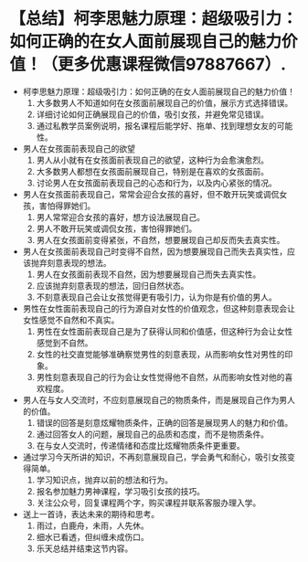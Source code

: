 # 【总结】柯李思魅力原理：超级吸引力：如何正确的在女人面前展现自己的魅力价值！（更多优惠课程微信97887667）.

-   柯李思魅力原理：超级吸引力：如何正确的在女人面前展现自己的魅力价值！
    1.  大多数男人不知道如何在女孩面前展现自己的价值，展示方式选择错误。
    2.  详细讨论如何正确展现自己的价值，吸引女孩，并避免常见错误。
    3.  通过私教学员案例说明，报名课程后能学好、拖单、找到理想女友的可能性。
-   男人在女孩面前表现自己的欲望
    1.  男人从小就有在女孩面前表现自己的欲望，这种行为会愈演愈烈。
    2.  大多数男人都想在女孩面前展现自己，特别是在喜欢的女孩面前。
    3.  讨论男人在女孩面前表现自己的心态和行为，以及内心紧张的情况。
-   男人在女孩面前表现自己，常常会迎合女孩的喜好，但不敢开玩笑或调侃女孩，害怕得罪她们。
    1.  男人常常迎合女孩的喜好，想方设法展现自己。
    2.  男人不敢开玩笑或调侃女孩，害怕得罪她们。
    3.  男人在女孩面前变得紧张，不自然，想要展现自己却反而失去真实性。
-   男人在女孩面前表现自己时变得不自然，因为想要展现自己而失去真实性，应该抛弃刻意表现的想法。
    1.  男人在女孩面前表现不自然，因为想要展现自己而失去真实性。
    2.  应该抛弃刻意表现的想法，回归自然状态。
    3.  不刻意表现自己会让女孩觉得更有吸引力，认为你是有价值的男人。
-   男性在女性面前表现自己的行为源自对女性的价值观念，但这种刻意表现会让女性感觉不自然和不真实。
    1.  男性在女性面前表现自己是为了获得认同和价值感，但这种行为会让女性感觉到不自然。
    2.  女性的社交直觉能够准确察觉男性的刻意表现，从而影响女性对男性的印象。
    3.  男性刻意表现自己的行为会让女性觉得他不自然，从而影响女性对他的喜欢程度。
-   男人在与女人交流时，不应刻意展现自己的物质条件，而是展现自己作为男人的价值。
    1.  错误的回答是刻意炫耀物质条件，正确的回答是展现男人的魅力和价值。
    2.  通过回答女人的问题，展现自己的品质和态度，而不是物质条件。
    3.  在与女人交流时，传递情绪和态度比炫耀物质条件更重要。
-   通过学习今天所讲的知识，不再刻意展现自己，学会勇气和耐心，吸引女孩变得简单。
    1.  学习知识点，抛弃以前的想法和行为。
    2.  报名参加魅力男神课程，学习吸引女孩的技巧。
    3.  关注公众号，回复课程两个字，购买课程并联系客服办理入学。
-   送上一首诗，表达未来的期待和思考。
    1.  雨过，白鹿舟，未雨，人先休。
    2.  细水已看透，但纠缠未成伤口。
    3.  乐天总结并结束这节内容。
